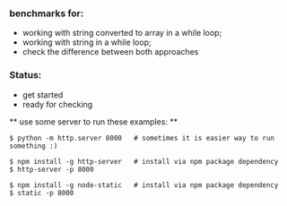 ### benchmarks for:
+ working with string converted to array in a while loop;
+ working with string in a while loop;
+ check the difference between both approaches

### Status:
+ get started
+ ready for checking


** use some server to run these examples: **
```
$ python -m http.server 8000   # sometimes it is easier way to run something :)

$ npm install -g http-server   # install via npm package dependency
$ http-server -p 8000

$ npm install -g node-static   # install via npm package dependency
$ static -p 8000
```


